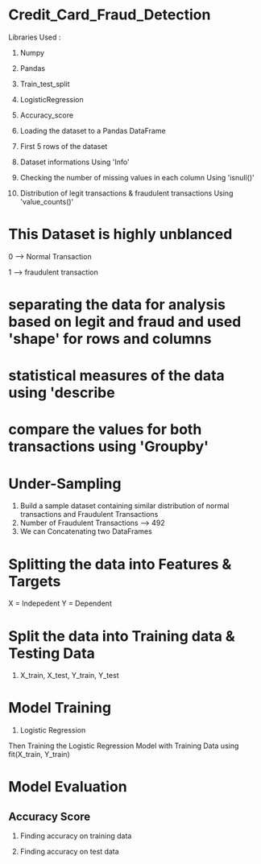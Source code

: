 # Credit_Card_Fraud_Detection

Libraries Used :

1. Numpy 
2. Pandas 
3. Train_test_split
4. LogisticRegression
5. Accuracy_score

1. Loading the dataset to a Pandas DataFrame
2. First 5 rows of the dataset
3. Dataset informations Using 'Info'
4. Checking the number of missing values in each column Using 'isnull()'
5. Distribution of legit transactions & fraudulent transactions Using 'value_counts()'

# This Dataset is highly unblanced

0 --> Normal Transaction

1 --> fraudulent transaction

# separating the data for analysis based on legit and fraud and used 'shape' for rows and columns

# statistical measures of the data using 'describe

# compare the values for both transactions using 'Groupby'

# Under-Sampling

1.  Build a sample dataset containing similar distribution of normal transactions and Fraudulent Transactions
2.  Number of Fraudulent Transactions --> 492
3.  We can Concatenating two DataFrames

# Splitting the data into Features & Targets

X = Indepedent
Y = Dependent

# Split the data into Training data & Testing Data

1. X_train, X_test, Y_train, Y_test 

# Model Training

1.  Logistic Regression

Then Training the Logistic Regression Model with Training Data using fit(X_train, Y_train)

# Model Evaluation
## Accuracy Score

1. Finding accuracy on training data

2. Finding accuracy on test data
